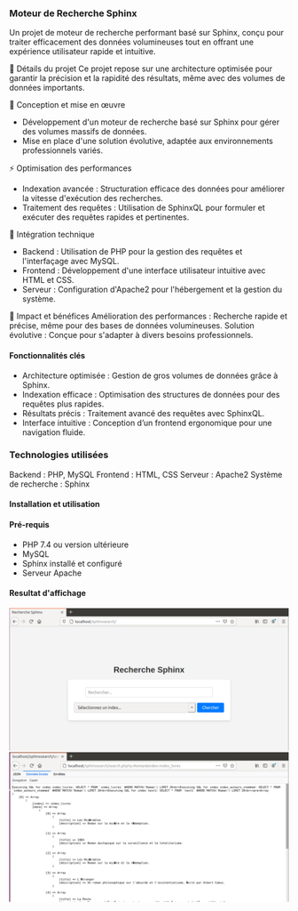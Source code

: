 ### Moteur de Recherche Sphinx
Un projet de moteur de recherche performant basé sur Sphinx, conçu pour traiter efficacement des données volumineuses tout en offrant une expérience utilisateur rapide et intuitive.

🚀 Détails du projet
Ce projet repose sur une architecture optimisée pour garantir la précision et la rapidité des résultats, même avec des volumes de données importants.

📌 Conception et mise en œuvre
- Développement d'un moteur de recherche basé sur Sphinx pour gérer des volumes massifs de données.
- Mise en place d'une solution évolutive, adaptée aux environnements professionnels variés.
  
⚡ Optimisation des performances
- Indexation avancée : Structuration efficace des données pour améliorer la vitesse d'exécution des recherches.
- Traitement des requêtes : Utilisation de SphinxQL pour formuler et exécuter des requêtes rapides et pertinentes.

🔧 Intégration technique
- Backend : Utilisation de PHP pour la gestion des requêtes et l'interfaçage avec MySQL.
- Frontend : Développement d'une interface utilisateur intuitive avec HTML et CSS.
- Serveur : Configuration d'Apache2 pour l'hébergement et la gestion du système.

🌟 Impact et bénéfices
Amélioration des performances : Recherche rapide et précise, même pour des bases de données volumineuses.
Solution évolutive : Conçue pour s'adapter à divers besoins professionnels.

#### Fonctionnalités clés
- Architecture optimisée : Gestion de gros volumes de données grâce à Sphinx.
- Indexation efficace : Optimisation des structures de données pour des requêtes plus rapides.
- Résultats précis : Traitement avancé des requêtes avec SphinxQL.
- Interface intuitive : Conception d’un frontend ergonomique pour une navigation fluide.

### Technologies utilisées
Backend : PHP, MySQL
Frontend : HTML, CSS
Serveur : Apache2
Système de recherche : Sphinx
#### Installation et utilisation
#### Pré-requis
- PHP 7.4 ou version ultérieure
- MySQL
- Sphinx installé et configuré
- Serveur Apache
#### Resultat d'affichage
![Interface de recherche](images/localhost.png)
![Résultat de la recherche](images/affichage.png)
